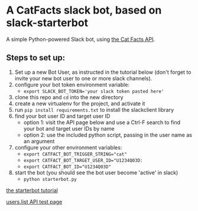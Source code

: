 # A CatFacts slack bot, based on slack-starterbot
A simple Python-powered Slack bot, using [the Cat Facts API](https://catfacts-api.appspot.com).

## Steps to set up:
1. Set up a new Bot User, as instructed in the tutorial below (don't forget to invite your new bot user to one or more slack channels).
2. configure your bot token environment variable:
    * `export SLACK_BOT_TOKEN='your slack token pasted here'`
3. clone this repo and `cd` into the new directory
4. create a new virtualenv for the project, and activate it
5. run `pip install requirements.txt` to install the slackclient library
5. find your bot user ID and target user ID
    * option 1: visit the API page below and use a Ctrl-F search to find your bot and target user IDs by name
    * option 2: use the included python script, passing in the user name as an argument
6. configure your other environment variables:
    * `export CATFACT_BOT_TRIGGER_STRING="cat"`
    * `export CATFACT_BOT_TARGET_USER_ID="U1234Q03D:`
    * `export CATFACT_BOT_ID="U1234Q03D"`
7. start the bot (you should see the bot user become 'active' in slack)
    * `python starterbot.py`

[the starterbot tutorial](https://www.fullstackpython.com/blog/build-first-slack-bot-python.html)

[users.list API test page](https://api.slack.com/methods/users.list/test)
